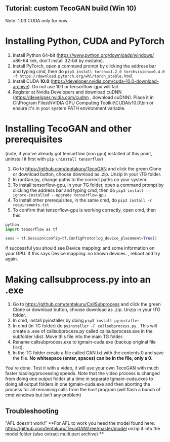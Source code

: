 ## Tutorial: custom TecoGAN build (Win 10)
Note: 1.03 CUDA only for now.

# Installing Python, CUDA and PyTorch
1. Install Python 64-bit (https://www.python.org/downloads/windows/ x86-64 link, don't install 32-bit by mistake).
2. Install PyTorch, open a command prompt by clicking the address bar and typing cmd, then do `pip3 install torch==1.2.0 torchvision==0.4.0 -f https://download.pytorch.org/whl/torch_stable.html`
3. Install CUDA **10.0** (https://developer.nvidia.com/cuda-10.0-download-archive). Do not use 10.1 or tensorflow-gpu will fail.
4. Register at Nvidia Developers and download cuDNN (https://developer.nvidia.com/cudnn , download cuDNN). Place it in C:\Program Files\NVIDIA GPU Computing Toolkit\CUDA\v10.0\bin or ensure it's in your system PATH environment variable.

# Installing TecoGAN and other prerequisites
(note, if you've already got tensorflow (non gpu) installed at this point, uninstall it first with `pip uninstall tensorflow`)
1. Go to https://github.com/tentakuru/TecoGAN and click the green Clone or download button, choose download as .zip. Unzip in your \TG folder.
2. In runGan.py, change paths to the correct paths on your system.
3. To install tensorflow-gpu, in your TG folder, open a command prompt by clicking the address bar and typing cmd, then do `pip3 install --ignore-installed --upgrade tensorflow-gpu`
4. To install other prerequisites, in the same cmd, do `pip3 install -r requirements.txt`
5. To confirm that tensorflow-gpu is working correctly, open cmd, then this:

```python
python
import tensorflow as tf

sess = tf.Session(config=tf.ConfigProto(log_device_placement=True))
```

If successful you should see Device mapping: and some information on your GPU. If this says Device mapping: no known devices. , reboot and try again.

# Making callsubprocess.py into an .exe
1. Go to https://github.com/tentakuru/CallSubprocess and click the green Clone or download button, choose download as .zip. Unzip in your \TG folder.
1. In cmd, install pyinstaller by doing `pip3 install pyinstaller`
2. In cmd (in TG folder) do `pyinstaller -F callsubprocess.py` . This will create a .exe of callsubprocess.py called callsubprocess.exe in the subfolder \dist\. Move this file into the main TG folder. 
3. Rename callsubprocess.exe to tgmain-cuda.exe (backup original file first).
4. In the TG folder create a file called GAN.txt with the contents 0 and save the file. **No whitespace (enter, spaces) can be in the file, only a 0.**

You're done. Test it with a video, it will use your own TecoGAN with much faster loading/processing speeds. 
Note that the video process is changed from doing one output folder at a time in separate tgmain-cuda.exes to doing all output folders in one tgmain-cuda.exe and then aborting the process for all remaining calls from the host program (will flash a bunch of cmd windows but isn't any problem)

## Troubleshooting
"AFL doesn't work!" **For AFL to work you need the model found here: https://github.com/tentakuru/TecoGAN/tree/master/model unzip it into the model folder (also extract multi part archive)
**
